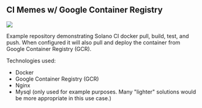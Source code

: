 ## CI Memes w/ Google Container Registry
[![](https://ci.solanolabs.com:443/solanolabs-docker/ci_memes-docker/badges/branches/gcr?badge_token=723af94a1c9aaf664261ac5790373132425e1cac)](https://ci.solanolabs.com:443/solanolabs-docker/ci_memes-docker/suites/519281)

Example repository demonstrating Solano CI docker pull, build, test, and push. When configured
it will also pull and deploy the container from Google Container Registry (GCR).

Technologies used:

- Docker
- Google Container Registry (GCR)
- Nginx
- Mysql (only used for example purposes. Many "lighter" solutions would be more appropriate in this use case.)
